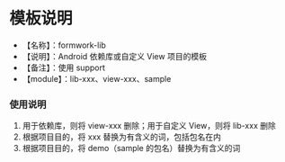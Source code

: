 # 模板说明

- 【名称】：formwork-lib
- 【说明】：Android 依赖库或自定义 View 项目的模板
- 【备注】：使用 support
- 【module】：lib-xxx、view-xxx、sample

### 使用说明

1. 用于依赖库，则将 view-xxx 删除；用于自定义 View，则将 lib-xxx 删除
2. 根据项目目的，将 xxx 替换为有含义的词，包括包名在内
3. 根据项目目的，将 demo（sample 的包名）替换为有含义的词
